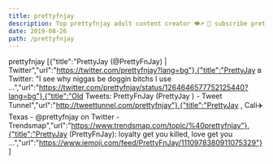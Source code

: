 ```yaml
---
title: prettyfnjay
description: Top prettyfnjay adult content creator 👁♐️ 👑 subscribe prettyfnjay to my porn site below IG prettyfnjay
date: 2019-08-26
path: /prettyfnjay
---
```


prettyfnjay
[{"title":"PrettyJay   (@PrettyFnJay) | Twitter","url":"https://twitter.com/prettyfnjay?lang=bg"},{"title":"PrettyJay   в Twitter: \"I see why niggas be doggin bitchs I use ...","url":"https://twitter.com/prettyfnjay/status/1264646577752125440?lang=bg"},{"title":"Old Tweets: PrettyFnJay (PrettyJay  ) - Tweet Tunnel","url":"http://tweettunnel.com/prettyfnjay"},{"title":"PrettyJay  , Cali✈️Texas - @prettyfnjay on Twitter - Trendsmap","url":"https://www.trendsmap.com/topic/%40prettyfnjay"},{"title":"PrettyJay   (PrettyFnJay): loyalty get you killed, love get you ...","url":"https://www.iemoji.com/feed/PrettyFnJay/1110978380911075329"}]

